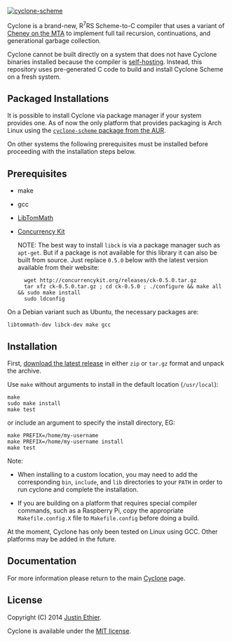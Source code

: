 [<img src="https://raw.githubusercontent.com/justinethier/cyclone/master/docs/images/cyclone-logo-04-bootstrap.png" alt="cyclone-scheme">](http://github.com/justinethier/cyclone)

Cyclone is a brand-new, R<sup>7</sup>RS Scheme-to-C compiler that uses a variant of [Cheney on the MTA](http://www.pipeline.com/~hbaker1/CheneyMTA.html) to implement full tail recursion, continuations, and generational garbage collection.

Cyclone cannot be built directly on a system that does not have Cyclone binaries installed because the compiler is [self-hosting](https://en.wikipedia.org/wiki/Self-hosting). Instead, this repository uses pre-generated C code to build and install Cyclone Scheme on a fresh system. 

Packaged Installations
----------------------

It is possible to install Cyclone via package manager if your system provides one. As of now the only platform that provides packaging is Arch Linux using the [`cyclone-scheme` package from the AUR](https://aur.archlinux.org/packages/cyclone-scheme/).

On other systems the following prerequisites must be installed before proceeding with the installation steps below.

Prerequisites
-------------

- make
- gcc
- [LibTomMath](https://github.com/libtom/libtommath)
- [Concurrency Kit](http://concurrencykit.org/)

  NOTE: The best way to install `libck` is via a package manager such as `apt-get`. But if a package is not available for this library it can also be built from source. Just replace `0.5.0` below with the latest version available from their website:
    
        wget http://concurrencykit.org/releases/ck-0.5.0.tar.gz
        tar xfz ck-0.5.0.tar.gz ; cd ck-0.5.0 ; ./configure && make all && sudo make install
        sudo ldconfig

On a Debian variant such as Ubuntu, the necessary packages are:

    libtommath-dev libck-dev make gcc

Installation
------------

First, [download the latest release](https://github.com/justinethier/cyclone-bootstrap/releases) in either `zip` or `tar.gz` format and unpack the archive.

Use `make` without arguments to install in the default location (`/usr/local`):

    make
    sudo make install
    make test

 or include an argument to specify the install directory, EG:

    make PREFIX=/home/my-username
    make PREFIX=/home/my-username install
    make test

Note:

- When installing to a custom location, you may need to add the corresponding `bin`, `include`, and `lib` directories to your `PATH` in order to run cyclone and complete the installation.

- If you are building on a platform that requires special compiler commands, such as a Raspberry Pi, copy the appropriate `Makefile.config.X` file to `Makefile.config` before doing a build.

At the moment, Cyclone has only been tested on Linux using GCC. Other platforms may be added in the future.

Documentation
-------------
For more information please return to the main [Cyclone](https://github.com/justinethier/cyclone) page.

License
-------
Copyright (C) 2014 [Justin Ethier](http://github.com/justinethier).

Cyclone is available under the [MIT license](http://www.opensource.org/licenses/mit-license.php).
